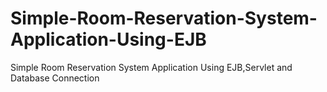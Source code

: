 # Simple-Room-Reservation-System-Application-Using-EJB
Simple Room Reservation System Application Using EJB,Servlet and Database Connection
